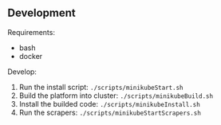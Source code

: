 ## Development

Requirements:

* bash
* docker

Develop:

1. Run the install script: `./scripts/minikubeStart.sh`
2. Build the platform into cluster: `./scripts/minikubeBuild.sh`
3. Install the builded code: `./scripts/minikubeInstall.sh`
4. Run the scrapers: `./scripts/minikubeStartScrapers.sh`